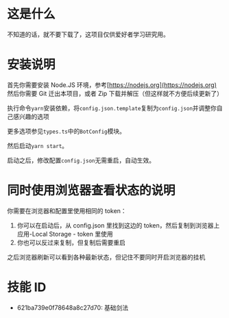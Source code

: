 # 这是什么

不知道的话，就不要下载了，这项目仅供爱好者学习研究用。

# 安装说明

首先你需要安装 Node.JS 环境，参考[https://nodejs.org](https://nodejs.org)
然后你需要 Git 迁出本项目，或者 Zip 下载并解压（但这样就不方便后续更新了）

执行命令`yarn`安装依赖，将`config.json.template`复制为`config.json`并调整你自己感兴趣的选项

更多选项参见`types.ts`中的`BotConfig`模块。

然后启动`yarn start`。

启动之后，修改配置`config.json`无需重启，自动生效。

# 同时使用浏览器查看状态的说明

你需要在浏览器和配置里使用相同的 token：

1. 你可以在启动后，从 config.json 里找到这边的 token，然后复制到浏览器上应用-Local Storage - token 里使用
2. 你也可以反过来复制，但复制后需要重启

之后浏览器刷新可以看到各种最新状态，但记住不要同时开启浏览器的挂机

# 技能 ID

- 621ba739e0f78648a8c27d70: 基础剑法
